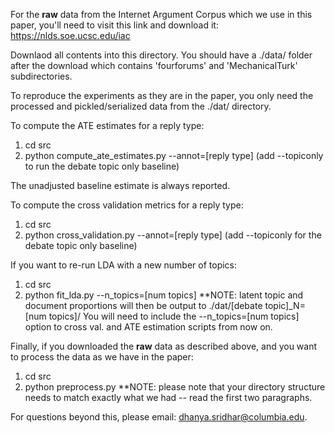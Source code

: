 For the **raw** data from the Internet Argument Corpus which we use in this paper,
you'll need to visit this link and download it:
https://nlds.soe.ucsc.edu/iac

Downlaod all contents into this directory. You should have a ./data/ folder
after the download which contains 'fourforums' and 'MechanicalTurk' subdirectories.

To reproduce the experiments as they are in the paper, you only need the processed
and pickled/serialized data from the ./dat/ directory.

To compute the ATE estimates for a reply type:
1) cd src
1) python compute_ate_estimates.py --annot=[reply type] (add --topiconly to run the debate topic only baseline)

The unadjusted baseline estimate is always reported.

To compute the cross validation metrics for a reply type:
1) cd src
2) python cross_validation.py --annot=[reply type] (add --topiconly for the debate topic only baseline)

If you want to re-run LDA with a new number of topics:
1) cd src
2) python fit_lda.py --n_topics=[num topics]
**NOTE: latent topic and document proportions will then be output to ./dat/[debate topic]_N=[num topics]/
You will need to include the --n_topics=[num topics] option to cross val. and ATE estimation
scripts from now on.

Finally, if you downloaded the **raw** data as described above, and you want to 
process the data as we have in the paper:
1) cd src
2) python preprocess.py
**NOTE: please note that your directory structure needs to match exactly
what we had -- read the first two paragraphs.

For questions beyond this, please email: dhanya.sridhar@columbia.edu. 
